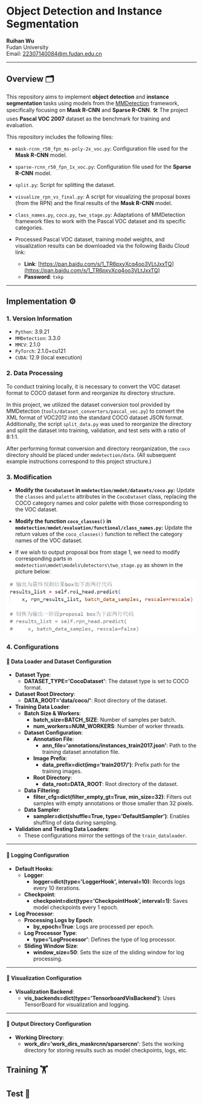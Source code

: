 # Object Detection and Instance Segmentation

**Ruihan Wu**  
Fudan University  
Email: [22307140084@m.fudan.edu.cn](mailto:22307140084@m.fudan.edu.cn)

---


## Overview 🗂

This repository aims to implement **object detection** and **instance segmentation** tasks using models from the [MMDetection](https://github.com/open-mmlab/mmdetection) framework, specifically focusing on **Mask R-CNN** and **Sparse R-CNN**. 🛠 The project uses **Pascal VOC 2007** dataset as the benchmark for training and evaluation. 

This repository includes the following files:

- `mask-rcnn_r50_fpn_ms-poly-2x_voc.py`: Configuration file used for the **Mask R-CNN** model.
- `sparse-rcnn_r50_fpn_1x_voc.py`: Configuration file used for the **Sparse R-CNN** model.
- `split.py`: Script for splitting the dataset.
- `visualize_rpn_vs_final.py`: A script for visualizing the proposal boxes (from the RPN) and the final results of the **Mask R-CNN** model.
- `class_names.py`, `coco.py`, `two_stage.py`: Adaptations of MMDetection framework files to work with the Pascal VOC dataset and its specific categories.

- Processed Pascal VOC dataset, training model weights, and visualization results can be downloaded via the following Baidu Cloud link:
  - **Link**: [https://pan.baidu.com/s/1_TR6pxyXcq4oo3VLtJxxTQ](https://pan.baidu.com/s/1_TR6pxyXcq4oo3VLtJxxTQ)
  - **Password**: `txkp`

---

## Implementation ⚙️

### 1. Version Information
- `Python`: 3.9.21
- `MMDetection`: 3.3.0
- `MMCV`: 2.1.0
- `PyTorch`: 2.1.0+cu121
- `CUDA`: 12.9 (local execution)

### 2. Data Processing

To conduct training locally, it is necessary to convert the VOC dataset format to COCO dataset form and reorganize its directory structure.

In this project, we utilized the dataset conversion tool provided by MMDetection (`tools/dataset_converters/pascal_voc.py`) to convert the XML format of VOC2012 into the standard COCO dataset JSON format. Additionally, the script `split_data.py` was used to reorganize the directory and split the dataset into training, validation, and test sets with a ratio of 8:1:1.

After performing format conversion and directory reorganization, the `coco` directory should be placed under `mmdetection/data`. (All subsequent example instructions correspond to this project structure.)

### 3. Modification

- **Modify the `CocoDataset` in `mmdetection/mmdet/datasets/coco.py`:**
   Update the `classes` and `palette` attributes in the `CocoDataset` class, replacing the COCO category names and color palette with those corresponding to the VOC dataset.

- **Modify the function `coco_classes()` in `mmdetection/mmdet/evaluation/functional/class_names.py`:**
   Update the return values of the `coco_classes()` function to reflect the category names of the VOC dataset.

- If we wish to output proposal box from stage 1, we need to modify corresponding parts in `mmdetection\mmdet\models\detectors\two_stage.py` as shown in the picture below:

![Proposal Boxes](README_images/proposal_box.png)

### 4. Configurations

#### 📂 Data Loader and Dataset Configuration
- **Dataset Type**:  
  - **DATASET_TYPE='CocoDataset'**: The dataset type is set to COCO format.  
- **Dataset Root Directory**:  
  - **DATA_ROOT='data/coco/'**: Root directory of the dataset.  
- **Training Data Loader**:  
  - **Batch Size & Workers**:  
    - **batch_size=BATCH_SIZE**: Number of samples per batch.  
    - **num_workers=NUM_WORKERS**: Number of worker threads.  
  - **Dataset Configuration**:  
    - **Annotation File**:  
      - **ann_file='annotations/instances_train2017.json'**: Path to the training dataset annotation file.  
    - **Image Prefix**:  
      - **data_prefix=dict(img='train2017/')**: Prefix path for the training images.  
    - **Root Directory**:  
      - **data_root=DATA_ROOT**: Root directory of the dataset.  
  - **Data Filtering**:  
    - **filter_cfg=dict(filter_empty_gt=True, min_size=32)**: Filters out samples with empty annotations or those smaller than 32 pixels.  
  - **Data Sampler**:  
    - **sampler=dict(shuffle=True, type='DefaultSampler')**: Enables shuffling of data during sampling.  
- **Validation and Testing Data Loaders**:  
  - These configurations mirror the settings of the `train_dataloader`.  

---

#### 📝 Logging Configuration
- **Default Hooks**:  
  - **Logger**:  
    - **logger=dict(type='LoggerHook', interval=10)**: Records logs every 10 iterations.  
  - **Checkpoint**:  
    - **checkpoint=dict(type='CheckpointHook', interval=1)**: Saves model checkpoints every 1 epoch.  
- **Log Processor**:  
  - **Processing Logs by Epoch**:  
    - **by_epoch=True**: Logs are processed per epoch.  
  - **Log Processor Type**:  
    - **type='LogProcessor'**: Defines the type of log processor.  
  - **Sliding Window Size**:  
    - **window_size=50**: Sets the size of the sliding window for log processing.  

---

#### 🎨 Visualization Configuration
- **Visualization Backend**:  
  - **vis_backends=dict(type='TensorboardVisBackend')**: Uses TensorBoard for visualization and logging.  

---

#### 📂 Output Directory Configuration
- **Working Directory**:  
  - **work_dir='work_dirs_maskrcnn/sparsercnn'**: Sets the working directory for storing results such as model checkpoints, logs, etc.  



## Training 🏋️

## Test 🧪
